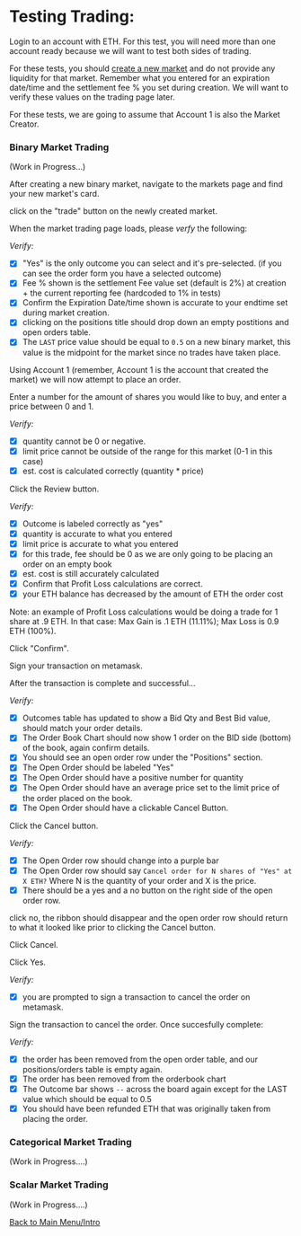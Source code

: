 # Testing Trading:

Login to an account with ETH. For this test, you will need more than one account ready because we will want to test both sides of trading.

For these tests, you should [create a new market](/createMarket.md) and do not provide any liquidity for that market. Remember what you entered for an expiration date/time and the settlement fee % you set during creation. We will want to verify these values on the trading page later.

For these tests, we are going to assume that Account 1 is also the Market Creator.

### Binary Market Trading
(Work in Progress...)

After creating a new binary market, navigate to the markets page and find your new market's card.

click on the "trade" button on the newly created market.

When the market trading page loads, please *verfy* the following:

*Verify:*

- [x] "Yes" is the only outcome you can select and it's pre-selected. (if you can see the order form you have a selected outcome)
- [x] Fee % shown is the settlement Fee value set (default is 2%) at creation + the current reporting fee (hardcoded to 1% in tests)
- [x] Confirm the Expiration Date/time shown is accurate to your endtime set during market creation.
- [x] clicking on the positions title should drop down an empty postitions and open orders table.
- [x] The `LAST` price value should be equal to `0.5` on a new binary market, this value is the midpoint for the market since no trades have taken place.

Using Account 1 (remember, Account 1 is the account that created the market) we will now attempt to place an order. 

Enter a number for the amount of shares you would like to buy, and enter a price between 0 and 1. 

*Verify:*

- [x] quantity cannot be 0 or negative.
- [x] limit price cannot be outside of the range for this market (0-1 in this case)
- [x] est. cost is calculated correctly (quantity * price)

Click the Review button.

*Verify:*
- [x] Outcome is labeled correctly as "yes"
- [x] quantity is accurate to what you entered
- [x] limit price is accurate to what you entered
- [x] for this trade, fee should be 0 as we are only going to be placing an order on an empty book
- [x] est. cost is still accurately calculated
- [x] Confirm that Profit Loss calculations are correct. 
- [x] your ETH balance has decreased by the amount of ETH the order cost

Note: an example of Profit Loss calculations would be doing a trade for 1 share at .9 ETH. In that case: Max Gain is .1 ETH (11.11%); Max Loss is 0.9 ETH (100%).

Click "Confirm".

Sign your transaction on metamask. 

After the transaction is complete and successful...

*Verify:*
- [x] Outcomes table has updated to show a Bid Qty and Best Bid value, should match your order details.
- [x] The Order Book Chart should now show 1 order on the BID side (bottom) of the book, again confirm details.
- [x] You should see an open order row under the "Positions" section. 
- [x] The Open Order should be labeled "Yes"
- [x] The Open Order should have a positive number for quantity
- [x] The Open Order should have an average price set to the limit price of the order placed on the book.
- [x] The Open Order should have a clickable Cancel Button.

Click the Cancel button.

*Verify:*
- [x] The Open Order row should change into a purple bar
- [x] The Open Order row should say `Cancel order for N shares of "Yes" at X ETH?` Where N is the quantity of your order and X is the price.
- [x] There should be a yes and a no button on the right side of the open order row.

click no, the ribbon should disappear and the open order row should return to what it looked like prior to clicking the Cancel button.

Click Cancel.

Click Yes.

*Verify:*
- [x] you are prompted to sign a transaction to cancel the order on metamask.

Sign the transaction to cancel the order. Once succesfully complete:

*Verify:*
- [x] the order has been removed from the open order table, and our positions/orders table is empty again.
- [x] The order has been removed from the orderbook chart
- [x] The Outcome bar shows `--` across the board again except for the LAST value which should be equal to 0.5
- [x] You should have been refunded ETH that was originally taken from placing the order.

### Categorical Market Trading

(Work in Progress....)

### Scalar Market Trading

(Work in Progress....)


[Back to Main Menu/Intro](https://github.com/AugurProject/augur-walkthrough/)